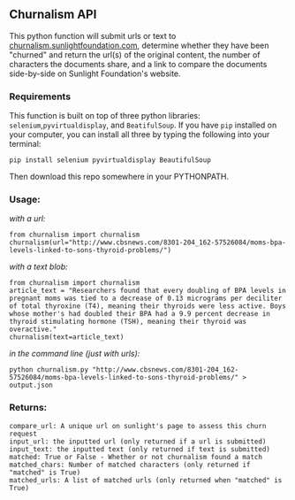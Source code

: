 ## Churnalism API

This python function will submit urls or text to [churnalism.sunlightfoundation.com](http://churnalism.sunlightfoundation.com/), determine whether they have been "churned" and return the url(s) of the original content, the number of characters the documents share, and a link to compare the documents side-by-side on Sunlight Foundation's website.

### Requirements
This function is built on top of three python libraries: `selenium`,`pyvirtualdisplay`, and `BeatifulSoup`.  If you have `pip` installed on your computer, you can install all three by typing the following into your terminal:
```
pip install selenium pyvirtualdisplay BeautifulSoup
```
Then download this repo somewhere in your PYTHONPATH.
### Usage:

_with a url:_
```
from churnalism import churnalism
churnalism(url="http://www.cbsnews.com/8301-204_162-57526084/moms-bpa-levels-linked-to-sons-thyroid-problems/")
```

_with a text blob:_
```
from churnalism import churnalism
article_text = "Researchers found that every doubling of BPA levels in pregnant moms was tied to a decrease of 0.13 micrograms per deciliter of total thyroxine (T4), meaning their thyroids were less active. Boys whose mother's had doubled their BPA had a 9.9 percent decrease in thyroid stimulating hormone (TSH), meaning their thyroid was overactive."
churnalism(text=article_text)
```

_in the command line (just with urls):_
```
python churnalism.py "http://www.cbsnews.com/8301-204_162-57526084/moms-bpa-levels-linked-to-sons-thyroid-problems/" > output.json
```

### Returns:
```
compare_url: A unique url on sunlight's page to assess this churn request
input_url: the inputted url (only returned if a url is submitted)
input_text: the inputted text (only returned if text is submitted)
matched: True or False - Whether or not churnalism found a match
matched_chars: Number of matched characters (only returned if "matched" is True)
matched_urls: A list of matched urls (only returned when "matched" is True)
```
